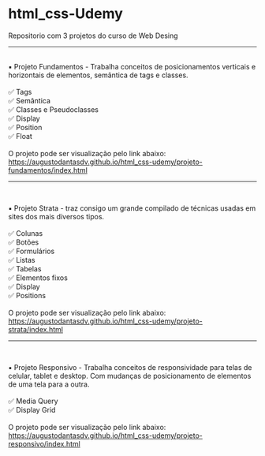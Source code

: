# html_css-Udemy
 Repositorio com 3 projetos do curso de Web Desing
 <br>
 <hr>
 <br>
 ▪️ Projeto Fundamentos - Trabalha conceitos de posicionamentos verticais e horizontais de elementos, semântica de tags e classes.<br>
 <br>
 ✅ Tags<br>
 ✅ Semântica<br>
 ✅ Classes e Pseudoclasses<br>
 ✅ Display<br>
 ✅ Position<br>
 ✅ Float<br>
 <br>
 O projeto pode ser visualização pelo link abaixo:<br>
 <a href="https://augustodantasdv.github.io/html_css-Udemy/projeto-fundamentos/index.html">https://augustodantasdv.github.io/html_css-udemy/projeto-fundamentos/index.html</a>
 <br>
 <hr>
 <br>
 
 ▪️ Projeto Strata - traz consigo um grande compilado de técnicas usadas em sites dos mais diversos tipos.<br>
 <br>
 ✅ Colunas<br>
	✅ Botões<br>
	✅ Formulários<br>
	✅ Listas<br>
	✅ Tabelas<br>
	✅ Elementos fixos<br>
	✅ Display<br>
	✅ Positions<br>
 <br>
 O projeto pode ser visualização pelo link abaixo:<br>
 <a href="https://augustodantasdv.github.io/html_css-Udemy/projeto-strata/index.html">https://augustodantasdv.github.io/html_css-udemy/projeto-strata/index.html</a>
 <br>
 <hr>
 <br>
 
 ▪️ Projeto Responsivo - Trabalha conceitos de responsividade para telas de celular, tablet e desktop. Com mudanças de posicionamento de elementos de uma tela para a outra.<br>
 <br>
 ✅ Media Query<br>
	✅ Display Grid<br>
 <br>
 O projeto pode ser visualização pelo link abaixo:<br>
 <a href="https://augustodantasdv.github.io/html_css-Udemy/projeto-responsivo/index.html">https://augustodantasdv.github.io/html_css-udemy/projeto-responsivo/index.html</a>
 
 



 
 
